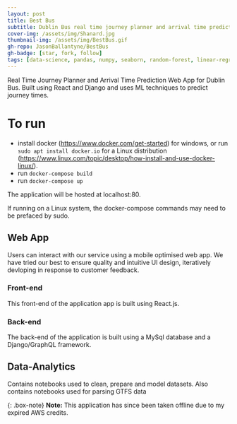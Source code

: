 ```yaml
---
layout: post
title: Best Bus
subtitle: Dublin Bus real time journey planner and arrival time prediction web app
cover-img: /assets/img/Shanard.jpg
thumbnail-img: /assets/img/BestBus.gif
gh-repo: JasonBallantyne/BestBus
gh-badge: [star, fork, follow]
tags: [data-science, pandas, numpy, seaborn, random-forest, linear-regression, knn, logistic-regression, decision-tree]
---
```


Real Time Journey Planner and Arrival Time Prediction Web App for Dublin Bus. 
Built using React and Django and uses ML techniques to predict journey times.


# To run
- install docker (https://www.docker.com/get-started) for windows, or run `sudo apt install docker.io` for a Linux distribution (https://www.linux.com/topic/desktop/how-install-and-use-docker-linux/).
- run `docker-compose build`
- run `docker-compose up`

The application will be hosted at localhost:80.

If running on a Linux system, the docker-compose commands may need to be prefaced by sudo. 

## Web App
Users can interact with our service using a mobile optimised web app. We have tried our best to ensure quality and intuitive UI design, iteratively devloping in response to customer feedback.

### Front-end
This front-end of the application app is built using React.js.

### Back-end
The back-end of the application is built using a MySql database and a Django/GraphQL framework.

## Data-Analytics
Contains notebooks used to clean, prepare and model datasets. Also contains notebooks used for parsing GTFS data

{: .box-note}
**Note:** This application has since been taken offline due to my expired AWS credits.
